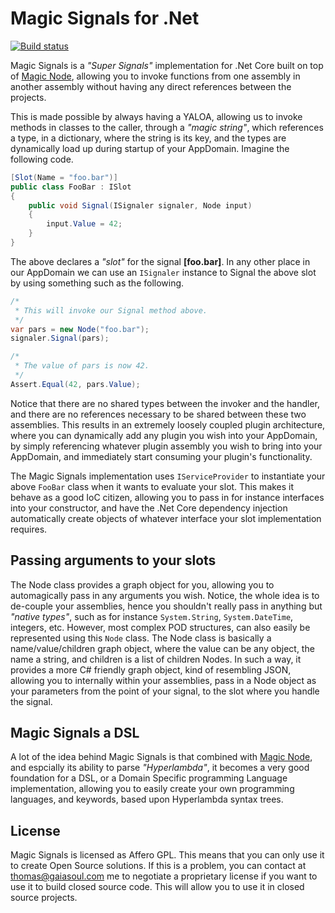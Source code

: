 
# Magic Signals for .Net

[![Build status](https://travis-ci.org/polterguy/magic.signals.svg?master)](https://travis-ci.org/polterguy/magic.signals)

Magic Signals is a _"Super Signals"_ implementation for .Net Core built on top of [Magic Node](https://github.com/polterguy/magic.node),
allowing you to invoke functions from one assembly in another assembly without having any direct references between the projects.

This is made possible by always having a YALOA, allowing us to invoke methods in classes to the caller, through a _"magic string"_,
which references a type, in a dictionary, where the string is its key, and the types are dynamically load up during startup
of your AppDomain. Imagine the following code.

```csharp
[Slot(Name = "foo.bar")]
public class FooBar : ISlot
{
    public void Signal(ISignaler signaler, Node input)
    {
        input.Value = 42;
    }
}
```

The above declares a _"slot"_ for the signal **[foo.bar]**. In any other place in our AppDomain we can use an `ISignaler`
instance to Signal the above slot by using something such as the following.

```csharp
/*
 * This will invoke our Signal method above.
 */
var pars = new Node("foo.bar");
signaler.Signal(pars);

/*
 * The value of pars is now 42.
 */
Assert.Equal(42, pars.Value);
```

Notice that there are no shared types between the invoker and the handler, and there are no references necessary to
be shared between these two assemblies. This results in an extremely loosely coupled plugin architecture, where you can
dynamically add any plugin you wish into your AppDomain, by simply referencing whatever plugin assembly you
wish to bring into your AppDomain, and immediately start consuming your plugin's functionality.

The Magic Signals implementation uses `IServiceProvider` to instantiate your above `FooBar` class when it
wants to evaluate your slot. This makes it behave as a good IoC citizen, allowing you to pass in for instance
interfaces into your constructor, and have the .Net Core dependency injection automatically create objects
of whatever interface your slot implementation requires.

## Passing arguments to your slots

The Node class provides a graph object for you, allowing you to automagically pass in any arguments you wish.
Notice, the whole idea is to de-couple your assemblies, hence you shouldn't really pass in anything but _"native types"_,
such as for instance `System.String`, `System.DateTime`, integers, etc. However, most complex POD structures, can also
easily be represented using this `Node` class. The Node class is basically a name/value/children graph object, where
the value can be any object, the name a string, and children is a list of children Nodes. In such a way, it provides
a more C# friendly graph object, kind of resembling JSON, allowing you to internally within your assemblies, pass
in a Node object as your parameters from the point of your signal, to the slot where you handle the signal.

## Magic Signals a DSL

A lot of the idea behind Magic Signals is that combined with [Magic Node](https://github.com/polterguy/magic.node),
and espcially its ability to parse _"Hyperlambda"_, it becomes a very good foundation for a DSL, or a Domain Specific
programming Language implementation, allowing you to easily create your own programming languages, and keywords,
based upon Hyperlambda syntax trees.

## License

Magic Signals is licensed as Affero GPL. This means that you can only use it to create Open Source solutions.
If this is a problem, you can contact at thomas@gaiasoul.com me to negotiate a proprietary license if
you want to use it to build closed source code. This will allow you to use it in closed
source projects.

